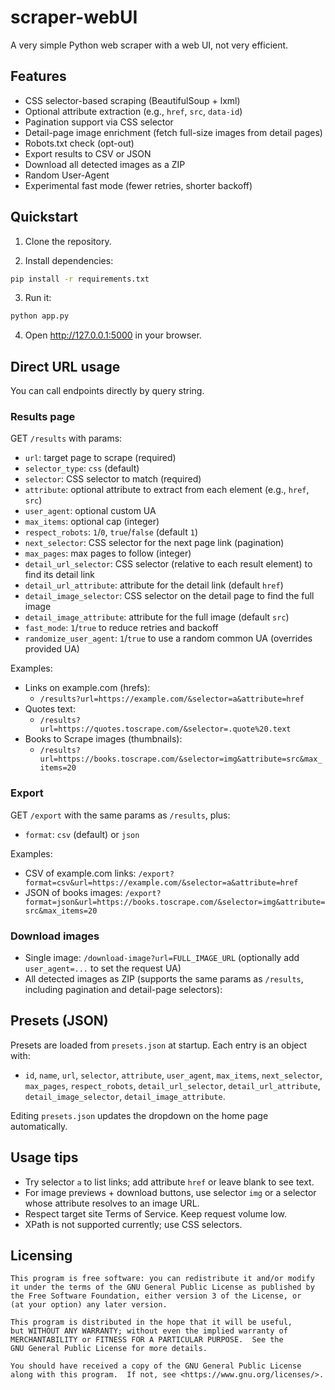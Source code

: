 # scraper-webUI

A very simple Python web scraper with a web UI, not very efficient.

## Features

- CSS selector-based scraping (BeautifulSoup + lxml)
- Optional attribute extraction (e.g., `href`, `src`, `data-id`)
- Pagination support via CSS selector
- Detail-page image enrichment (fetch full-size images from detail pages)
- Robots.txt check (opt-out)
- Export results to CSV or JSON
- Download all detected images as a ZIP
- Random User-Agent
- Experimental fast mode (fewer retries, shorter backoff)

## Quickstart

1. Clone the repository.

2. Install dependencies:

```bash
pip install -r requirements.txt
```

3. Run it:

```bash
python app.py
```

4. Open http://127.0.0.1:5000 in your browser.

## Direct URL usage

You can call endpoints directly by query string.

### Results page
GET `/results` with params:

- `url`: target page to scrape (required)
- `selector_type`: `css` (default)
- `selector`: CSS selector to match (required)
- `attribute`: optional attribute to extract from each element (e.g., `href`, `src`)
- `user_agent`: optional custom UA
- `max_items`: optional cap (integer)
- `respect_robots`: `1`/`0`, `true`/`false` (default `1`)
- `next_selector`: CSS selector for the next page link (pagination)
- `max_pages`: max pages to follow (integer)
- `detail_url_selector`: CSS selector (relative to each result element) to find its detail link
- `detail_url_attribute`: attribute for the detail link (default `href`)
- `detail_image_selector`: CSS selector on the detail page to find the full image
- `detail_image_attribute`: attribute for the full image (default `src`)
- `fast_mode`: `1`/`true` to reduce retries and backoff
- `randomize_user_agent`: `1`/`true` to use a random common UA (overrides provided UA)

Examples:

- Links on example.com (hrefs):
  - `/results?url=https://example.com/&selector=a&attribute=href`
- Quotes text:
  - `/results?url=https://quotes.toscrape.com/&selector=.quote%20.text`
- Books to Scrape images (thumbnails):
  - `/results?url=https://books.toscrape.com/&selector=img&attribute=src&max_items=20`

### Export

GET `/export` with the same params as `/results`, plus:

- `format`: `csv` (default) or `json`

Examples:

- CSV of example.com links: `/export?format=csv&url=https://example.com/&selector=a&attribute=href`
- JSON of books images: `/export?format=json&url=https://books.toscrape.com/&selector=img&attribute=src&max_items=20`

### Download images

- Single image: `/download-image?url=FULL_IMAGE_URL` (optionally add `user_agent=...` to set the request UA)
- All detected images as ZIP (supports the same params as `/results`, including pagination and detail-page selectors):

## Presets (JSON)

Presets are loaded from `presets.json` at startup. Each entry is an object with:

- `id`, `name`, `url`, `selector`, `attribute`, `user_agent`, `max_items`,
  `next_selector`, `max_pages`, `respect_robots`, `detail_url_selector`,
  `detail_url_attribute`, `detail_image_selector`, `detail_image_attribute`.

Editing `presets.json` updates the dropdown on the home page automatically.

## Usage tips

- Try selector `a` to list links; add attribute `href` or leave blank to see text.
- For image previews + download buttons, use selector `img` or a selector whose attribute resolves to an image URL.
- Respect target site Terms of Service. Keep request volume low.
- XPath is not supported currently; use CSS selectors.

## Licensing
```
This program is free software: you can redistribute it and/or modify
it under the terms of the GNU General Public License as published by
the Free Software Foundation, either version 3 of the License, or
(at your option) any later version.

This program is distributed in the hope that it will be useful,
but WITHOUT ANY WARRANTY; without even the implied warranty of
MERCHANTABILITY or FITNESS FOR A PARTICULAR PURPOSE.  See the
GNU General Public License for more details.

You should have received a copy of the GNU General Public License
along with this program.  If not, see <https://www.gnu.org/licenses/>.
```

